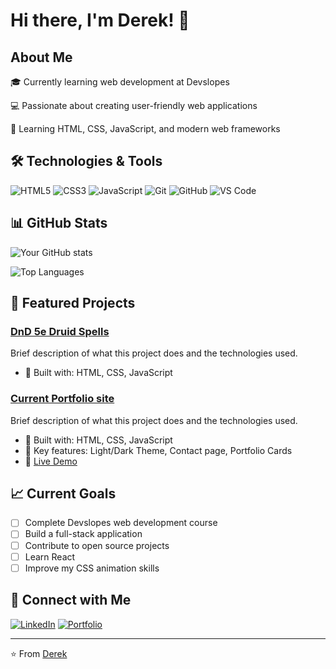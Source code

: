 # Hi there, I'm Derek! 👋

## About Me

🎓 Currently learning web development at Devslopes 

💻 Passionate about creating user-friendly web applications

🌱 Learning HTML, CSS, JavaScript, and modern web frameworks


## 🛠️ Technologies & Tools

![HTML5](https://img.shields.io/badge/-HTML5-E34C26?style=flat-square&logo=html5&logoColor=white)
![CSS3](https://img.shields.io/badge/-CSS3-1572B6?style=flat-square&logo=css3)
![JavaScript](https://img.shields.io/badge/-JavaScript-F7DF1E?style=flat-square&logo=javascript&logoColor=black)
![Git](https://img.shields.io/badge/-Git-F05032?style=flat-square&logo=git&logoColor=white)
![GitHub](https://img.shields.io/badge/-GitHub-181717?style=flat-square&logo=github)
![VS Code](https://img.shields.io/badge/-VS%20Code-007ACC?style=flat-square&logo=visual-studio-code)

## 📊 GitHub Stats

![Your GitHub stats](https://github-readme-stats.vercel.app/api?username=Duskaryis&show_icons=true&theme=dark)

![Top Languages](https://github-readme-stats.vercel.app/api/top-langs/?username=Duskaryis&layout=compact&theme=dark)

## 🚀 Featured Projects

### [DnD 5e Druid Spells](https://github.com/Duskaryis/dnd5eDruidSpells)
Brief description of what this project does and the technologies used.
- 🔧 Built with: HTML, CSS, JavaScript
<!-- - 🌟 Key features: Feature 1, Feature 2, Feature 3
- 🔗 [Live Demo](https://yourusername.github.io/project1) -->

### [Current Portfolio site](https://github.com/Duskaryis/portfolioSite?tab=readme-ov-file)
Brief description of what this project does and the technologies used.
- 🔧 Built with: HTML, CSS, JavaScript
- 🌟 Key features: Light/Dark Theme, Contact page, Portfolio Cards 
- 🔗 [Live Demo](https://duskaryis.github.io/portfolioSite/)

## 📈 Current Goals

- [ ] Complete Devslopes web development course
- [ ] Build a full-stack application
- [ ] Contribute to open source projects
- [ ] Learn React 
- [ ] Improve my CSS animation skills

## 🤝 Connect with Me

[![LinkedIn](https://img.shields.io/badge/-LinkedIn-0077B5?style=flat-square&logo=linkedin&logoColor=white)](https://www.linkedin.com/in/derek-payne-1614b2241/)
[![Portfolio](https://img.shields.io/badge/-Portfolio-000000?style=flat-square&logo=react&logoColor=white)](https://duskaryis.github.io/portfolioSite/)


---

⭐️ From [Derek](https://github.com/yourusername)
